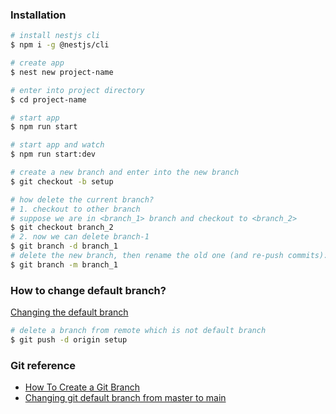 ### Installation

```bash
# install nestjs cli
$ npm i -g @nestjs/cli

# create app
$ nest new project-name

# enter into project directory
$ cd project-name

# start app
$ npm run start

# start app and watch
$ npm run start:dev

# create a new branch and enter into the new branch
$ git checkout -b setup

# how delete the current branch?
# 1. checkout to other branch
# suppose we are in <branch_1> branch and checkout to <branch_2>
$ git checkout branch_2
# 2. now we can delete branch-1
$ git branch -d branch_1
# delete the new branch, then rename the old one (and re-push commits):
$ git branch -m branch_1
```

### How to change default branch?

[Changing the default branch](https://docs.github.com/en/enterprise-server@3.1/repositories/configuring-branches-and-merges-in-your-repository/managing-branches-in-your-repository/changing-the-default-branch)

```bash
# delete a branch from remote which is not default branch
$ git push -d origin setup
```

### Git reference

- [How To Create a Git Branch](https://devconnected.com/create-git-branch/)
- [Changing git default branch from master to main](https://superuser.com/questions/1682972/changing-git-default-branch-from-master-to-main-on-command-line-cli)

